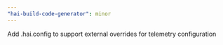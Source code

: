 ```yaml
---
"hai-build-code-generator": minor
---
```


Add .hai.config to support external overrides for telemetry configuration
